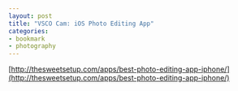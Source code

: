 ```yaml
---
layout: post
title: "VSCO Cam: iOS Photo Editing App"
categories:
- bookmark
- photography
---
```


[http://thesweetsetup.com/apps/best-photo-editing-app-iphone/](http://thesweetsetup.com/apps/best-photo-editing-app-iphone/)
